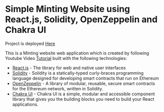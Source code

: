 # Simple Minting Website using React.js, Solidity, OpenZeppelin and Chakra UI

Project is deployed [Here]()

This is a Minting website web application which is created by following Youtube Video [Tutorial](https://youtu.be/ynFNLBP2TPs) built with the following technologies:

- <a href="https://react.dev/" target="_blank">React.js</a> - The library for web and native user interfaces
- <a href="https://soliditylang.org/" target="_blank">Solidity</a> - Solidity is a statically-typed curly-braces programming language designed for developing smart contracts that run on Ethereum
- <a href="https://www.openzeppelin.com/" target="_blank">OpenZeppelin</a> - A library of modular, reusable, secure smart contracts for the Ethereum network, written in Solidity.
- <a href="https://chakra-ui.com/" target="_blank">Chakra UI</a> - Chakra UI is a simple, modular and accessible component library that gives you the building blocks you need to build your React applications.
